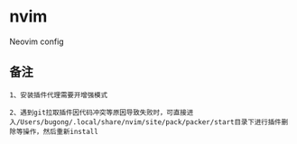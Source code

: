 # nvim
Neovim config

## 备注
``` text
1、安装插件代理需要开增强模式

2、遇到git拉取插件因代码冲突等原因导致失败时，可直接进入/Users/bugong/.local/share/nvim/site/pack/packer/start目录下进行插件删除等操作，然后重新install
```

